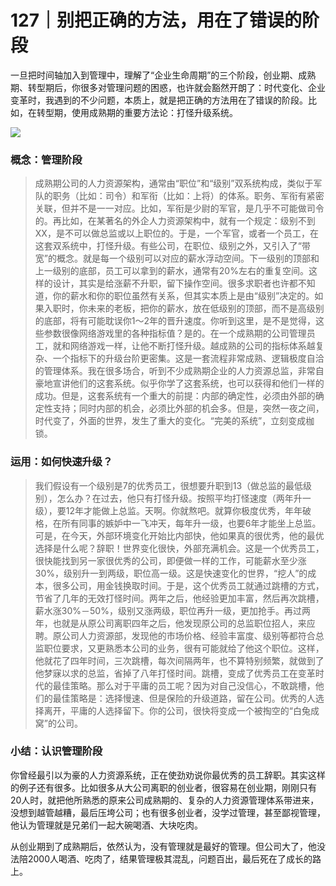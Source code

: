 # 127｜别把正确的方法，用在了错误的阶段

一旦把时间轴加入到管理中，理解了“企业生命周期”的三个阶段，创业期、成熟期、转型期后，你很多对管理问题的困惑，也许就会豁然开朗了：时代变化、企业变革时，我遇到的不少问题，本质上，就是把正确的方法用在了错误的阶段。比如，在转型期，使用成熟期的重要方法论：打怪升级系统。

![](../img/b57052c1b8674b82c18ddb6f41f3063a.jpg)

### 概念：管理阶段

> 成熟期公司的人力资源架构，通常由“职位”和“级别”双系统构成，类似于军队的职务（比如：司令）和军衔（比如：上将）的体系。职务、军衔有紧密关联，但并不是一一对应。比如，军衔是少尉的军官，是几乎不可能做司令的。再比如，在某著名的外企人力资源架构中，就有一个规定：级别不到XX，是不可以做总监或以上职位的。于是，一个军官，或者一个员工，在这套双系统中，打怪升级。有些公司，在职位、级别之外，又引入了“带宽”的概念。就是每一个级别可以对应的薪水浮动空间。下一级别的顶部和上一级别的底部，员工可以拿到的薪水，通常有20%左右的重复空间。这样的设计，其实是给涨薪不升职，留下操作空间。很多求职者也许都不知道，你的薪水和你的职位虽然有关系，但其实本质上是由“级别”决定的。如果入职时，你未来的老板，把你的薪水，放在低级别的顶部，而不是高级别的底部，将有可能耽误你1～2年的晋升速度。你听到这里，是不是觉得，这些参数很像网络游戏里的各种指标值？是的。在一个成熟期的公司管理员工，就和网络游戏一样，让他不断打怪升级。越成熟的公司的指标体系越复杂、一个指标下的升级台阶更密集。这是一套流程非常成熟、逻辑极度自洽的管理体系。我在很多场合，听到不少成熟期企业的人力资源总监，非常自豪地宣讲他们的这套系统。似乎你学了这套系统，也可以获得和他们一样的成功。但是，这套系统有一个重大的前提：内部的确定性，必须由外部的确定性支持；同时内部的机会，必须比外部的机会多。但是，突然一夜之间，时代变了，外面的世界，发生了重大的变化。“完美的系统”，立刻变成枷锁。

### 运用：如何快速升级？

> 我们假设有一个级别是7的优秀员工，很想要升职到13（做总监的最低级别），怎么办？在过去，他只有打怪升级。按照平均打怪速度（两年升一级），要12年才能做上总监。天啊。你就熬吧。就算你极度优秀，年年破格，在所有同事的嫉妒中一飞冲天，每年升一级，也要6年才能坐上总监。可是，在今天，外部环境变化开始比内部快，他如果真的很优秀，他的最优选择是什么呢？辞职！世界变化很快，外部充满机会。这是一个优秀员工，很快能找到另一家很优秀的公司，即便做一样的工作，可能薪水至少涨30%，级别升一到两级，职位高一级。这是快速变化的世界，“挖人”的成本，很多公司，用金钱换取时间。于是，这个优秀员工就通过跳槽的方式，节省了几年的无效打怪时间。两年之后，他经验更加丰富，然后再次跳槽，薪水涨30%－50%，级别又涨两级，职位再升一级，更加抢手。再过两年，也就是从原公司离职四年之后，他发现原公司的总监职位招人，来应聘。原公司人力资源部，发现他的市场价格、经验丰富度、级别等都符合总监职位要求，又更熟悉本公司的业务，很有可能就给了他这个职位。这样，他就花了四年时间，三次跳槽，每次间隔两年，也不算特别频繁，就做到了他梦寐以求的总监，省掉了八年打怪时间。跳槽，变成了优秀员工在变革时代的最佳策略。那么对于平庸的员工呢？因为对自己没信心，不敢跳槽，他们的最佳策略是：选择慢速、但是保险的升级道路，留在公司。优秀的人选择离开，平庸的人选择留下。你的公司，很快将变成一个被掏空的“白兔成窝”的公司。

### 小结：认识管理阶段

你曾经最引以为豪的人力资源系统，正在使劲劝说你最优秀的员工辞职。其实这样的例子还有很多。比如很多从大公司离职的创业者，很容易在创业期，刚刚只有20人时，就把他所熟悉的原来公司成熟期的、复杂的人力资源管理体系带进来，没想到越管越糟，最后压垮公司；也有很多创业者，没学过管理，甚至鄙视管理，他认为管理就是兄弟们一起大碗喝酒、大块吃肉。

从创业期到了成熟期后，依然认为，没有管理就是最好的管理。但公司大了，他没法陪2000人喝酒、吃肉了，结果管理极其混乱，问题百出，最后死在了成长的路上。